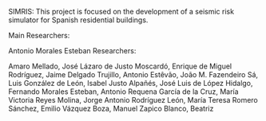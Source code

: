 SIMRIS: This project is focused on the development of a seismic risk simulator for Spanish residential buildings. 

Main Researchers:

Antonio Morales Esteban
Researchers:

Amaro Mellado, José Lázaro
de Justo Moscardó, Enrique
de Miguel Rodríguez, Jaime
Delgado Trujillo, Antonio
Estêvão, João M.
Fazendeiro Sá, Luis
González de León, Isabel
Justo Alpañés, José Luis de
López Hidalgo, Fernando
Morales Esteban, Antonio
Requena García de la Cruz, María Victoria
Reyes Molina, Jorge Antonio
Rodríguez León, María Teresa
Romero Sánchez, Emilio
Vázquez Boza, Manuel
Zapico Blanco, Beatriz
